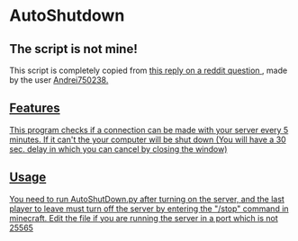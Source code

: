 # AutoShutdown
## The script is not mine!
  This script is completely copied from <a href="https://www.reddit.com/r/admincraft/comments/gp8r2k/comment/frs1rg4/?utm_source=share&utm_medium=web2x&context=3/">this reply on a reddit question </a>, made by the user <a href="https://www.reddit.com/user/Andrei750238/"> Andrei750238.
## Features
  This program checks if a connection can be made with your server every 5 minutes. If it can't the your computer will be shut down (You will have a 30 sec. delay in which you can cancel by closing the window)
## Usage
  You need to run AutoShutDown.py after turning on the server, and the last player to leave must turn off the server by entering the "/stop" command in minecraft.
  Edit the file if you are running the server in a port which is not 25565
